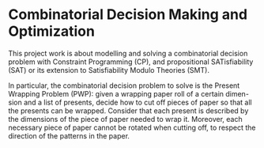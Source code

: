 # Combinatorial Decision Making and Optimization
This project work is about modelling and solving a combinatorial decision problem with Constraint Programming (CP), and propositional SATisfiability (SAT) or its extension to
Satisfiability Modulo Theories (SMT). 

In particular, the combinatorial decision problem to solve is the Present Wrapping Problem (PWP): given a wrapping paper roll of a certain dimen- sion and a list of presents, decide how to cut off pieces of paper so that all the presents can be wrapped. Consider that each present is described by the dimensions of the piece of paper needed to wrap it. Moreover, each necessary piece of paper cannot be rotated when cutting off, to respect the direction of the patterns in the paper.
